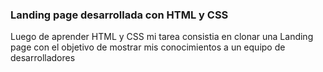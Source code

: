 ### Landing page desarrollada con HTML y CSS
Luego de aprender HTML y CSS mi tarea consistia en clonar una Landing page con el objetivo de mostrar mis conocimientos a un equipo de desarrolladores
